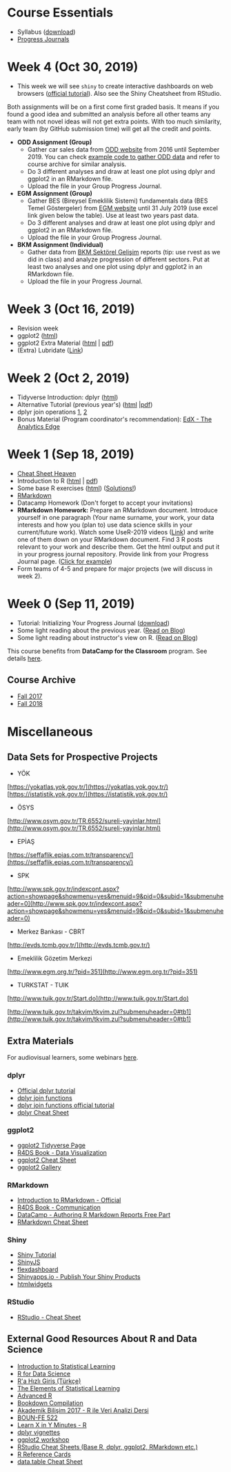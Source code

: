 # Course Essentials

+ Syllabus ([download](files/bda_503_syllabus_fall_2019.pdf))
+ [Progress Journals](pj19list.html)

<!-- # Week 7 (Dec 26, 2018)

+ Presentations!

# Week 6 (Dec 12, 2018)

+ Guest lecture by [Uğur Kemal Solak](https://www.linkedin.com/in/ugur-kemal-solak-b33a331a/) from Accenture Turkey.
+ Machine Learning Part II ([html](archive/fall17/files/intro_to_ml_2.html) \| [pdf](archive/fall17/files/intro_to_ml_2.pdf))
+ Machine Learning Parts Exercises (ps. not assignments)
  + Exercise 1: Esoph and Youth Survey ([html](archive/fall17/files/assignment_youth_survey.html) \| [pdf](archive/fall17/files/assignment_youth_survey.pdf))
  + Exercise 2: Spam Data ([html](archive/fall17/files/assignment_spam_data.html) \| [pdf](archive/fall17/files/assignment_spam_data.pdf))
  + Exercise 3: Diamonds Data ([html](archive/fall17/files/assignment_diamonds_data.html) \| [pdf](archive/fall17/files/assignment_diamonds_data.pdf))


# Week 5 (Nov 28, 2018)

+ Guest lecture by [Mustafa Onan, CFA](https://www.linkedin.com/in/onanmustafa/) from Sabancı Holding.
+ Machine Learning Part I ([html](archive/fall17/files/intro_to_ml.html) \| [pdf](archive/fall17/files/intro_to_ml.pdf))
+ Bonus: Introduction to Cloud Computing. Make sure you get the [GitHub Student Developer Pack](https://education.github.com/pack). Participation is completely voluntary.
  + Create an account in [Digital Ocean](https://www.digitalocean.com/)
  + Check this [old tutorial](http://berkorbay.me/documents/R_on_cloud.html)
  + Magic command: `docker run -e USER=rstudio -e PASSWORD=rstudio2 -d -p 8787:8787 rocker/tidyverse`
+ Project Guidelines [html](files/project_guidelines.html) \| [pdf](files/project_guidelines.pdf)

# Week 4 (Nov 14, 2018)

+ (Nov 20, 2018) All ODD car sales data can be found in [here](files/car_data_aggregate.rds). Deadline extended to Nov 25.
+ Guest lecture by [Mehmet Memecan](https://www.linkedin.com/in/mehmet-memecan-1187784b/), Co-Founder and CEO of Tarfin, an fintech company specialized in agricultural inputs financing.
+ This week we are going to learn about `shiny` and `reticulate` packages. Remember reticulate requires Python installed. Make sure these packages are working on your computers.
  + Package installations [link](https://gist.github.com/berkorbay/5793188b7ebfe013ce64703179f9aa01)
  + `shiny` to create interactive dashboards on web browsers ([official tutorial](https://shiny.rstudio.com/tutorial/)). Also see the Shiny Cheatsheet.
  + `reticulate` to seamlessly integrate python scripts ([official tutorial](https://rstudio.github.io/reticulate/articles/calling_python.html))

# Week 3 (Oct 31, 2018)

+ Guest lecture by [Hayrettin Konuk](https://www.linkedin.com/in/hayrettinkonuk/) from Borsa Istanbul Takasbank ([file](files/CCP_Analytics 31102018.pptx))
+ ggplot2 ([html](files/ggplot2_lecture.html) \| [pdf](files/ggplot2_lecture.pdf))
+ Lubridate ([Link](https://lubridate.tidyverse.org/))
+ EGM Example ([data](files/egm_example_data.xlsx)) ([source](http://web2.egm.org.tr/webegm2/chart/besgosterge/wg_sirketview_tablolu.asp?raportip=10))
+ ODD Assignment Example Rmd file ([click](files/odd_example.Rmd))


## ODD Assignment Part 2

+ Submit a merge request to [this file](https://github.com/MEF-BDA503/mef-bda503.github.io/blob/master/files/car_data_merge.R) with the code piece to add your rds file to the main file. Replicate the example with your working code.
+ Perform a brief but striking exploratory analysis with the full car sales data. Your main analysis should include only a single angle and a single plot. You can perform more analyses after the first analysis.

## Group Projects Initialization

+ Email the instructor with your intentions for a project (Proposal Phase). Your intentions should include the topic, a description of the data and tentatively planned (3 to 5 items) work.
+ You may ask the instructor about creative project ideas.
+ Create group progress journal (gpj18) with the link provided by the instructor.
+ All members of the group should join to the repository. Remember your group should consist of either 4 or 5 people.
+ On your gpj page write the name of the group, group member name surnames, brief description of your intended project and data.
+ Perform an initial exploratory analysis on the data and post the outcome html on your gpj.
+ Email the instructor the link of your gpj18 webpage.

-->

# Week 4 (Oct 30, 2019)

+ This week we will see `shiny` to create interactive dashboards on web browsers ([official tutorial](https://shiny.rstudio.com/tutorial/)). Also see the Shiny Cheatsheet from RStudio.

Both assignments will be on a first come first graded basis. It means if you found a good idea and submitted an analysis before all other teams any team with not novel ideas will not get extra points. With too much similarity, early team (by GitHub submission time) will get all the credit and points.

+ **ODD Assignment (Group)**
  + Gather car sales data from [ODD website](http://www.odd.org.tr/web_2837_1/neuralnetwork.aspx?type=36) from 2016 until September 2019. You can check [example code to gather ODD data](archive/fall18/files/odd_example.html) and refer to course archive for similar analysis.
  + Do 3 different analyses and draw at least one plot using dplyr and ggplot2 in an RMarkdown file.
  + Upload the file in your Group Progress Journal.
+ **EGM Assignment (Group)**
  + Gather BES (Bireysel Emeklilik Sistemi) fundamentals data (BES Temel Göstergeler) from [EGM website](https://www.egm.org.tr/bilgi-merkezi/istatistikler/) until 31 July 2019 (use excel link given below the table). Use at least two years past data.
  + Do 3 different analyses and draw at least one plot using dplyr and ggplot2 in an RMarkdown file.
  + Upload the file in your Group Progress Journal.
+ **BKM Assignment (Individual)**
  + Gather data from [BKM Sektörel Gelişim](https://bkm.com.tr/secilen-aya-ait-sektorel-gelisim/?filter_year=2019&filter_month=6&List=Listele) reports (tip: use rvest as we did in class) and analyze progression of different sectors. Put at least two analyses and one plot using dplyr and ggplot2 in an RMarkdown file.
  + Upload the file in your Progress Journal.


# Week 3 (Oct 16, 2019)

+ Revision week
+ ggplot2 ([html](files/ggplot2_elections.html))
+ ggplot2 Extra Material ([html](archive/fall18/files/ggplot2_lecture.html) \| [pdf](archive/fall18/files/ggplot2_lecture.pdf))
+ (Extra) Lubridate ([Link](https://lubridate.tidyverse.org/))

# Week 2 (Oct 2, 2019)

+ Tidyverse Introduction: dplyr ([html](files/dplyr_elections.html))
+ Alternative Tutorial (previous year's) ([html](https://mef-bda503.github.io/archive/fall17/files/tidyverse_recap_p1.html) \|[pdf](https://mef-bda503.github.io/archive/fall17/files/tidyverse_recap_p1.pdf))
+ dplyr join operations [1](http://stat545.com/bit001_dplyr-cheatsheet.html), [2](https://dplyr.tidyverse.org/reference/join.html)
+ Bonus Material (Program coordinator's recommendation): [EdX - The Analytics Edge](https://courses.edx.org/courses/course-v1:MITx+15.071x+3T2018/course/)

<!-- ##  ODD Assignment

+ ODD Assignment Example ([html](files/odd_example.html))

This is a very easy one. The homework is about standardizing and merging data. I did most of the work in the example on course webpage. I expect something very similar. Here are the steps. Please try to do it as quick as possible and cooperate with your classmates if you are having any trouble.

+ Go to the Google Drive Excel sheet that I sent the invites to you.
+ Choose a month (preferably most recent that is not taken) and write your name and email on it.
+ Go to ODD site and download the data. Rename and add it to your github repository.
+ Follow the example and write the RMarkdown document that will download the raw excel from your repository, manipulate it in the desired format (check the example) and save it in an RDS file.
+ Add some analysis to the RMarkdown document using your dplyr skills. -->

# Week 1 (Sep 18, 2019)

+ [Cheat Sheet Heaven](https://www.rstudio.com/resources/cheatsheets/)
+ Introduction to R ([html](archive/fall17/files/01_R_Basics.html) \| [pdf](archive/fall17/files/01_R_Basics.pdf))
+ Some base R exercises ([html](https://r338.github.io/ab-2017/dokumanlar/dokuman_temel_alistirma.html)) ([Solutions!](https://r338.github.io/ab-2017/dokumanlar/dokuman_temel_alistirma_cozumler.html))
+ [RMarkdown](https://rmarkdown.rstudio.com/)
+ Datacamp Homework (Don't forget to accept your invitations)
+ **RMarkdown Homework:** Prepare an RMarkdown document. Introduce yourself in one paragraph (Your name surname, your work, your data interests and how you (plan to) use data science skills in your current/future work). Watch some UseR-2019 videos ([Link](https://www.youtube.com/channel/UC_R5smHVXRYGhZYDJsnXTwg/videos)) and write one of them down on your RMarkdown document. Find 3 R posts relevant to your work and describe them. Get the html output and put it in your progress journal repository. Provide link from your Progress Journal page. ([Click for example](https://boun-etm58d.github.io/pj-SezginYildiz/Assignment1.html))
+ Form teams of 4-5 and prepare for major projects (we will discuss in week 2).


# Week 0 (Sep 11, 2019)

+ Tutorial: Initializing Your Progress Journal ([download](files/initial_bonus_tutorial.pdf))
+ Some light reading about the previous year. ([Read on Blog](https://medium.com/@berk.orbay/how-to-teach-an-awesome-data-analysis-course-922f5e5651c0))
+ Some light reading about instructor's view on R. ([Read on Blog](https://medium.com/yes-r-can/why-r-stats-is-the-best-2c09d77de25b))

This course benefits from **DataCamp for the Classroom** program. See details [here](https://www.datacamp.com/groups/education).


## Course Archive

+ [Fall 2017](https://mef-bda503.github.io/archive/fall17/)
+ [Fall 2018](https://mef-bda503.github.io/archive/fall18/)

# Miscellaneous

## Data Sets for Prospective Projects

+ YÖK

[https://yokatlas.yok.gov.tr/](https://yokatlas.yok.gov.tr/)
[https://istatistik.yok.gov.tr/](https://istatistik.yok.gov.tr/)

+ ÖSYS

[http://www.osym.gov.tr/TR,6552/sureli-yayinlar.html](http://www.osym.gov.tr/TR,6552/sureli-yayinlar.html)

+ EPİAŞ

[https://seffaflik.epias.com.tr/transparency/](https://seffaflik.epias.com.tr/transparency/)

+ SPK

[http://www.spk.gov.tr/indexcont.aspx?action=showpage&showmenu=yes&menuid=9&pid=0&subid=1&submenuheader=0](http://www.spk.gov.tr/indexcont.aspx?action=showpage&showmenu=yes&menuid=9&pid=0&subid=1&submenuheader=0)

+ Merkez Bankası - CBRT

[http://evds.tcmb.gov.tr/](http://evds.tcmb.gov.tr/)

+ Emeklilik Gözetim Merkezi

[http://www.egm.org.tr/?pid=351](http://www.egm.org.tr/?pid=351)

+ TURKSTAT - TUIK

[http://www.tuik.gov.tr/Start.do](http://www.tuik.gov.tr/Start.do)

[http://www.tuik.gov.tr/takvim/tkvim.zul?submenuheader=0#tb1](http://www.tuik.gov.tr/takvim/tkvim.zul?submenuheader=0#tb1)


## Extra Materials

For audiovisual learners, some webinars [here](https://www.rstudio.com/resources/webinars/).

### dplyr

+ [Official dplyr tutorial](https://cran.r-project.org/web/packages/dplyr/vignettes/dplyr.html)
+ [dplyr join functions](http://stat545.com/bit001_dplyr-cheatsheet.html)
+ [dplyr join functions official tutorial](https://cran.r-project.org/web/packages/dplyr/vignettes/two-table.html)
+ [dplyr Cheat Sheet](https://github.com/rstudio/cheatsheets/raw/master/data-transformation.pdf)

### ggplot2

+ [ggplot2 Tidyverse Page](http://ggplot2.tidyverse.org/)
+ [R4DS Book - Data Visualization](http://r4ds.had.co.nz/data-visualisation.html)
+ [ggplot2 Cheat Sheet](https://github.com/rstudio/cheatsheets/raw/master/data-visualization-2.1.pdf)
+ [ggplot2 Gallery](http://www.r-graph-gallery.com/portfolio/ggplot2-package/)

### RMarkdown

+ [Introduction to RMarkdown - Official](http://rmarkdown.rstudio.com/lesson-1.html)
+ [R4DS Book - Communication](http://r4ds.had.co.nz/communicate-intro.html)
+ [DataCamp - Authoring R Markdown Reports Free Part](https://www.datacamp.com/courses/reporting-with-r-markdown)
+ [RMarkdown Cheat Sheet](https://www.rstudio.com/wp-content/uploads/2015/03/rmarkdown-reference-guide.png)

### Shiny

+ [Shiny Tutorial](https://shiny.rstudio.com/tutorial/)
+ [ShinyJS](https://deanattali.com/shinyjs/)
+ [flexdashboard](http://rmarkdown.rstudio.com/flexdashboard/)
+ [Shinyapps.io - Publish Your Shiny Products](http://shinyapps.io/)
+ [htmlwidgets](http://www.htmlwidgets.org/)

### RStudio

+ [RStudio - Cheat Sheet](https://github.com/rstudio/cheatsheets/raw/master/rstudio-ide.pdf)

## External Good Resources About R and Data Science

+ [Introduction to Statistical Learning](http://www-bcf.usc.edu/~gareth/ISL/book.html)
+ [R for Data Science](http://r4ds.had.co.nz/)
+ [R'a Hızlı Giriş (Türkçe)](https://r338.github.io/ab-2017/dokumanlar/RHizliGiris.pdf)
+ [The Elements of Statistical Learning](https://web.stanford.edu/~hastie/ElemStatLearn/)
+ [Advanced R](http://adv-r.had.co.nz/)
+ [Bookdown Compilation](https://bookdown.org/)
+ [Akademik Bilişim 2017 - R ile Veri Analizi Dersi](https://r338.github.io/ab-2017/)
+ [BOUN-FE 522](https://github.com/berkorbay/fe522)
+ [Learn X in Y Minutes - R](https://learnxinyminutes.com/docs/r/)
+ [dplyr vignettes](https://cran.r-project.org/web/packages/dplyr/vignettes/dplyr.html)
+ [ggplot2 workshop](http://tutorials.iq.harvard.edu/R/Rgraphics/Rgraphics.html)
+ [RStudio Cheat Sheets (Base R, dplyr, ggplot2, RMarkdown etc.)](https://www.rstudio.com/resources/cheatsheets/)
+ [R Reference Cards](https://cran.r-project.org/doc/contrib/Short-refcard.pdf)
+ [data.table Cheat Sheet](https://s3.amazonaws.com/assets.datacamp.com/blog_assets/datatable_Cheat_Sheet_R.pdf)
